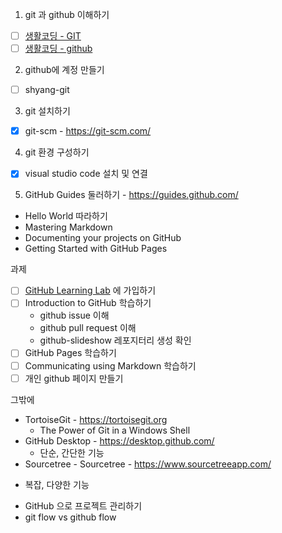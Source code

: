 1. git 과 github 이해하기
  - [ ] [생활코딩 - GIT](https://opentutorials.org/course/3837)
  - [ ] [생활코딩 - github](https://opentutorials.org/course/307/2475)

2. github에 계정 만들기
  - [ ] shyang-git

3. git 설치하기
  - [x] git-scm - https://git-scm.com/  

4. git 환경 구성하기
  - [x] visual studio code 설치 및 연결

5. GitHub Guides 둘러하기 - https://guides.github.com/
  * Hello World 따라하기
  * Mastering Markdown
  * Documenting your projects on GitHub
  * Getting Started with GitHub Pages

과제
  - [ ] [GitHub Learning Lab](https://lab.github.com) 에 가입하기
  - [ ] Introduction to GitHub 학습하기
    * github issue 이해
    * github pull request 이해
    * github-slideshow 레포지터리 생성 확인
  - [ ] GitHub Pages 학습하기
  - [ ] Communicating using Markdown 학습하기
  - [ ] 개인 github 페이지 만들기

그밖에
  * TortoiseGit - https://tortoisegit.org
    - The Power of Git in a Windows Shell
  * GitHub Desktop - https://desktop.github.com/
    - 단순, 간단한 기능
  * Sourcetree - Sourcetree - https://www.sourcetreeapp.com/
   - 복잡, 다양한 기능
  * GitHub 으로 프로젝트 관리하기
  * git flow vs github flow
